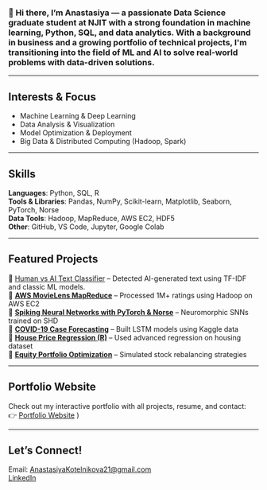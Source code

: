 ### 👋 Hi there, I’m Anastasiya — a passionate Data Science graduate student at NJIT with a strong foundation in machine learning, Python, SQL, and data analytics. With a background in business and a growing portfolio of technical projects, I'm transitioning into the field of ML and AI to solve real-world problems with data-driven solutions.

---

## Interests & Focus
- Machine Learning & Deep Learning
- Data Analysis & Visualization
- Model Optimization & Deployment
- Big Data & Distributed Computing (Hadoop, Spark)

---

## Skills
**Languages**: Python, SQL, R  
**Tools & Libraries**: Pandas, NumPy, Scikit-learn, Matplotlib, Seaborn, PyTorch, Norse  
**Data Tools**: Hadoop, MapReduce, AWS EC2, HDF5  
**Other**: GitHub, VS Code, Jupyter, Google Colab  

---

## Featured Projects

🔹 [Human vs AI Text Classifier](https://github.com/AnastasiyaKotelnikova/human-vs-ai-text-classifier) – Detected AI-generated text using TF-IDF and classic ML models.   
🔹 [**AWS MovieLens MapReduce**](https://github.com/AnastasiyaKotelnikova/aws-movielens-mapreduce) – Processed 1M+ ratings using Hadoop on AWS EC2  
🔹 [**Spiking Neural Networks with PyTorch & Norse**](https://github.com/AnastasiyaKotelnikova/DS677-SNNs-PyTorch-GroupProject) – Neuromorphic SNNs trained on SHD  
🔹 [**COVID-19 Case Forecasting**](https://github.com/AnastasiyaKotelnikova/covid-case-forecasting) – Built LSTM models using Kaggle data  
🔹 [**House Price Regression (R)**](https://github.com/AnastasiyaKotelnikova/house-price-regression-r) – Used advanced regression on housing dataset  
🔹 [**Equity Portfolio Optimization**](https://github.com/AnastasiyaKotelnikova/equity-portfolio-optimization-r) – Simulated stock rebalancing strategies

---

## Portfolio Website
Check out my interactive portfolio with all projects, resume, and contact:  
👉 [Portfolio Website](https://anastasiyakotelnikova.github.io/Portfolio/)
)

---

## Let’s Connect!
 Email: AnastasiyaKotelnikova21@gmail.com  
[LinkedIn](https://www.linkedin.com/in/anastasiyakotelnikova/)


